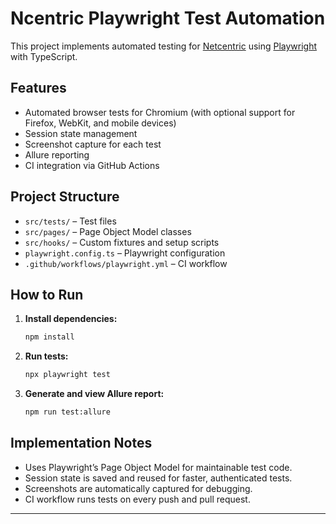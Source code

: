 # Ncentric Playwright Test Automation

This project implements automated testing for [Netcentric](https://www.netcentric.biz) using [Playwright](https://playwright.dev/) with TypeScript.

## Features

- Automated browser tests for Chromium (with optional support for Firefox, WebKit, and mobile devices)
- Session state management
- Screenshot capture for each test
- Allure reporting
- CI integration via GitHub Actions

## Project Structure

- `src/tests/` – Test files
- `src/pages/` – Page Object Model classes
- `src/hooks/` – Custom fixtures and setup scripts
- `playwright.config.ts` – Playwright configuration
- `.github/workflows/playwright.yml` – CI workflow

## How to Run

1. **Install dependencies:**
   ```bash
   npm install
   ```

2. **Run tests:**
   ```bash
   npx playwright test
   ```

3. **Generate and view Allure report:**
   ```bash
   npm run test:allure
   ```

## Implementation Notes

- Uses Playwright’s Page Object Model for maintainable test code.
- Session state is saved and reused for faster, authenticated tests.
- Screenshots are automatically captured for debugging.
- CI workflow runs tests on every push and pull request.

---
